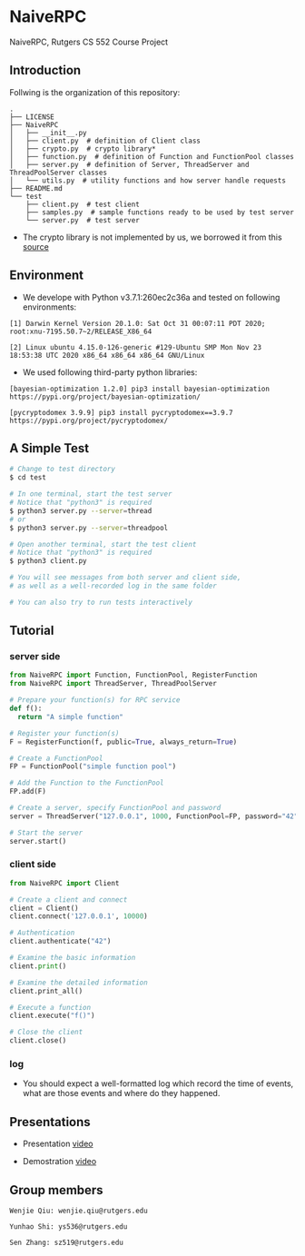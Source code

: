 # NaiveRPC
NaiveRPC, Rutgers CS 552 Course Project



## Introduction

Follwing is the organization of this repository:

```
.
├── LICENSE
├── NaiveRPC
│   ├── __init__.py
│   ├── client.py  # definition of Client class
│   ├── crypto.py  # crypto library*
│   ├── function.py  # definition of Function and FunctionPool classes
│   ├── server.py  # definition of Server, ThreadServer and ThreadPoolServer classes
│   └── utils.py  # utility functions and how server handle requests
├── README.md
└── test
    ├── client.py  # test client
    ├── samples.py  # sample functions ready to be used by test server
    └── server.py  # test server
```

 

- The crypto library is not implemented by us, we borrowed it from this [source](https://hackernoon.com/how-to-use-aes-256-cipher-python-cryptography-examples-6tbh37cr)



## Environment

- We develope with Python v3.7.1:260ec2c36a and tested on following environments:

```
[1] Darwin Kernel Version 20.1.0: Sat Oct 31 00:07:11 PDT 2020; root:xnu-7195.50.7~2/RELEASE_X86_64

[2] Linux ubuntu 4.15.0-126-generic #129-Ubuntu SMP Mon Nov 23 18:53:38 UTC 2020 x86_64 x86_64 x86_64 GNU/Linux
```

- We used following third-party python libraries:

```
[bayesian-optimization 1.2.0] pip3 install bayesian-optimization
https://pypi.org/project/bayesian-optimization/

[pycryptodomex 3.9.9] pip3 install pycryptodomex==3.9.7
https://pypi.org/project/pycryptodomex/
```



## A Simple Test

```bash
# Change to test directory
$ cd test

# In one terminal, start the test server
# Notice that "python3" is required
$ python3 server.py --server=thread
# or
$ python3 server.py --server=threadpool

# Open another terminal, start the test client
# Notice that "python3" is required
$ python3 client.py

# You will see messages from both server and client side,
# as well as a well-recorded log in the same folder

# You can also try to run tests interactively
```



## Tutorial

### server side

```python
from NaiveRPC import Function, FunctionPool, RegisterFunction
from NaiveRPC import ThreadServer, ThreadPoolServer

# Prepare your function(s) for RPC service
def f():
  return "A simple function"

# Register your function(s)
F = RegisterFunction(f, public=True, always_return=True)

# Create a FunctionPool
FP = FunctionPool("simple function pool")

# Add the Function to the FunctionPool
FP.add(F)

# Create a server, specify FunctionPool and password
server = ThreadServer("127.0.0.1", 1000, FunctionPool=FP, password="42")

# Start the server
server.start()
```



### client side

```python
from NaiveRPC import Client

# Create a client and connect
client = Client()
client.connect('127.0.0.1', 10000)

# Authentication
client.authenticate("42")

# Examine the basic information
client.print()

# Examine the detailed information
client.print_all()

# Execute a function
client.execute("f()")

# Close the client
client.close()
```



### log

- You should expect a well-formatted log which record the time of events, what are those events and where do they happened.



## Presentations

- Presentation [video](https://rutgers.zoom.us/rec/play/2K4HxVup89GHZRfIY3hNg5io5trPCflvn2i3QHWBHXWVl1LRLATsmkGwW96ELEGs7QlrWJB2jS3Jtoyt.SzbCwkdaXyVZ7cOM?continueMode=true&_x_zm_rtaid=AK5aJ5hYQAawDkZcOTsKBw.1607975612936.42f85a688eddffc5daacb0ceb0041677&_x_zm_rhtaid=918)

- Demostration [video](https://rutgers.zoom.us/rec/play/FkCpHaz5nWC7M0bH1isvsqtFVSMKZdh0_gNF65xoeMxnUdTNTsV8_g1RP0VdA_1gV9KkIGVSXXBUJQmt.WTQS8rKglKsHIat3?continueMode=true&_x_zm_rtaid=NvxQRyMgRFeqeMNfzhyUhw.1607978532139.734bc9a1e132abca9fd180e49bf369b2&_x_zm_rhtaid=603)



## Group members

```
Wenjie Qiu: wenjie.qiu@rutgers.edu

Yunhao Shi: ys536@rutgers.edu

Sen Zhang: sz519@rutgers.edu
```
